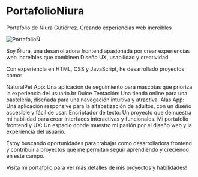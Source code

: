 # PortafolioNiura
Portafolio de Ñiura Gutiérrez. Creando experiencias web increibles

![PortafolioÑ](https://github.com/user-attachments/assets/7b796694-8024-4436-ad24-67e853b7fe12)

Soy Ñiura, una desarrolladora frontend apasionada por crear experiencias web increíbles que combinen Diseño UX, usabilidad y creatividad.

Con experiencia en HTML, CSS y JavaScript, he desarrollado proyectos como:

NaturalPet App: Una aplicación de seguimiento para mascotas que prioriza la experiencia del usuario.br
Dulce Tentación: Una tienda online para una pastelería, diseñada para una navegación intuitiva y atractiva.
Alas App: Una aplicación responsive para la alfabetización de adultos, con un diseño accesible y fácil de usar.
Encriptador de texto: Un proyecto que demuestra mi habilidad para crear interfaces interactivas y funcionales.
Mi portafolio frontend y UX: Un espacio donde muestro mi pasión por el diseño web y la experiencia del usuario.

Estoy buscando oportunidades para trabajar como desarrolladora frontend y contribuir a proyectos que me permitan seguir aprendiendo y creciendo en este campo.

[Visita mi portafolio](https://niura-dev.github.io/PortafolioNiura/) para ver más detalles de mis proyectos y habilidades!



